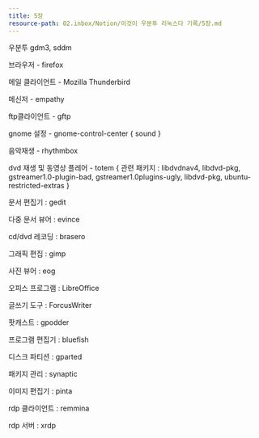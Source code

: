 ```yaml
---
title: 5장
resource-path: 02.inbox/Notion/이것이 우분투 리눅스다 기록/5장.md
---
```

우분투 gdm3, sddm

브라우저 - firefox

메일 클라이언트 - Mozilla Thunderbird

메신저 - empathy

ftp클라이언트 - gftp

gnome 설정 - gnome-control-center { sound }

음악재생 - rhythmbox

dvd 재생 및 동영상 플레어 - totem { 관련 패키지 : libdvdnav4, libdvd-pkg, gstreamer1.0-plugin-bad, gstreamer1.0plugins-ugly, libdvd-pkg, ubuntu-restricted-extras }

문서 편집기 : gedit

다중 문서 뷰어 : evince

cd/dvd 레코딩 : brasero

그래픽 편집 : gimp

사진 뷰어 : eog

오피스 프로그램 : LibreOffice

글쓰기 도구 : ForcusWriter

팟캐스트 : gpodder

프로그램 편집기 : bluefish

디스크 파티션 : gparted

패키지 관리 : synaptic

이미지 편집기 : pinta

rdp 클라이언트 : remmina

rdp 서버 : xrdp